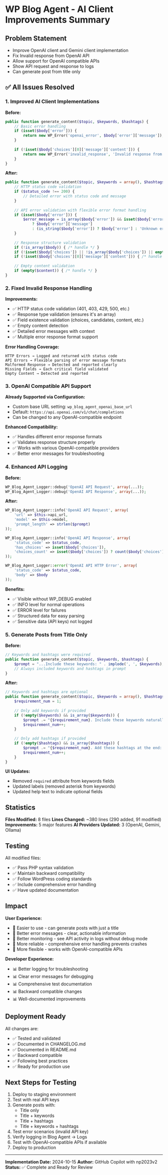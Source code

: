# WP Blog Agent - AI Client Improvements Summary

## Problem Statement
- Improve OpenAI client and Gemini client implementation
- Fix Invalid response from OpenAI API
- Allow support for OpenAI compatible APIs
- Show API request and response to logs
- Can generate post from title only

## ✅ All Issues Resolved

### 1. Improved AI Client Implementations

**Before:**
```php
public function generate_content($topic, $keywords, $hashtags) {
    // Basic error handling
    if (isset($body['error'])) {
        return new WP_Error('openai_error', $body['error']['message']);
    }
    
    if (!isset($body['choices'][0]['message']['content'])) {
        return new WP_Error('invalid_response', 'Invalid response from OpenAI API.');
    }
}
```

**After:**
```php
public function generate_content($topic, $keywords = array(), $hashtags = array()) {
    // HTTP status code validation
    if ($status_code !== 200) {
        // Detailed error with status code and message
    }
    
    // API error validation with flexible error format handling
    if (isset($body['error'])) {
        $error_message = is_array($body['error']) && isset($body['error']['message']) 
            ? $body['error']['message'] 
            : (is_string($body['error']) ? $body['error'] : 'Unknown error');
    }
    
    // Response structure validation
    if (!is_array($body)) { /* handle */ }
    if (!isset($body['choices']) || !is_array($body['choices']) || empty($body['choices'])) { /* handle */ }
    if (!isset($body['choices'][0]['message']['content'])) { /* handle */ }
    
    // Empty content validation
    if (empty($content)) { /* handle */ }
}
```

### 2. Fixed Invalid Response Handling

**Improvements:**
- ✅ HTTP status code validation (401, 403, 429, 500, etc.)
- ✅ Response type validation (ensures it's an array)
- ✅ Field existence validation (choices, candidates, content, etc.)
- ✅ Empty content detection
- ✅ Detailed error messages with context
- ✅ Multiple error response format support

**Error Handling Coverage:**
```
HTTP Errors → Logged and returned with status code
API Errors → Flexible parsing of error message formats
Malformed Response → Detected and reported clearly
Missing Fields → Each critical field validated
Empty Content → Detected and reported
```

### 3. OpenAI Compatible API Support

**Already Supported via Configuration:**
- Custom base URL setting: `wp_blog_agent_openai_base_url`
- Default: `https://api.openai.com/v1/chat/completions`
- Can be changed to any OpenAI-compatible endpoint

**Enhanced Compatibility:**
- ✅ Handles different error response formats
- ✅ Validates response structure properly
- ✅ Works with various OpenAI-compatible providers
- ✅ Better error messages for troubleshooting

### 4. Enhanced API Logging

**Before:**
```php
WP_Blog_Agent_Logger::debug('OpenAI API Request', array(...));
WP_Blog_Agent_Logger::debug('OpenAI API Response', array(...));
```

**After:**
```php
WP_Blog_Agent_Logger::info('OpenAI API Request', array(
    'url' => $this->api_url,
    'model' => $this->model,
    'prompt_length' => strlen($prompt)
));

WP_Blog_Agent_Logger::info('OpenAI API Response', array(
    'status_code' => $status_code,
    'has_choices' => isset($body['choices']),
    'choices_count' => isset($body['choices']) ? count($body['choices']) : 0
));

WP_Blog_Agent_Logger::error('OpenAI API HTTP Error', array(
    'status_code' => $status_code,
    'body' => $body
));
```

**Benefits:**
- ✅ Visible without WP_DEBUG enabled
- ✅ INFO level for normal operations
- ✅ ERROR level for failures
- ✅ Structured data for easy parsing
- ✅ Sensitive data (API keys) not logged

### 5. Generate Posts from Title Only

**Before:**
```php
// Keywords and hashtags were required
public function generate_content($topic, $keywords, $hashtags) {
    $prompt = "...Include these keywords: " . implode(', ', $keywords);
    // Always included keywords and hashtags in prompt
}
```

**After:**
```php
// Keywords and hashtags are optional
public function generate_content($topic, $keywords = array(), $hashtags = array()) {
    $requirement_num = 1;
    
    // Only add keywords if provided
    if (!empty($keywords) && is_array($keywords)) {
        $prompt .= "{$requirement_num}. Include these keywords naturally: " . implode(', ', $keywords) . "\n";
        $requirement_num++;
    }
    
    // Only add hashtags if provided
    if (!empty($hashtags) && is_array($hashtags)) {
        $prompt .= "{$requirement_num}. Add these hashtags at the end: " . implode(' ', $hashtags) . "\n";
        $requirement_num++;
    }
}
```

**UI Updates:**
- Removed `required` attribute from keywords fields
- Updated labels (removed asterisk from keywords)
- Updated help text to indicate optional fields

## Statistics

**Files Modified:** 8 files
**Lines Changed:** ~380 lines (290 added, 91 modified)
**Improvements:** 5 major features
**AI Providers Updated:** 3 (OpenAI, Gemini, Ollama)

## Testing

All modified files:
- ✅ Pass PHP syntax validation
- ✅ Maintain backward compatibility
- ✅ Follow WordPress coding standards
- ✅ Include comprehensive error handling
- ✅ Have updated documentation

## Impact

**User Experience:**
- 🎯 Easier to use - can generate posts with just a title
- 🎯 Better error messages - clear, actionable information
- 🎯 Better monitoring - see API activity in logs without debug mode
- 🎯 More reliable - comprehensive error handling prevents crashes
- 🎯 More flexible - works with OpenAI-compatible APIs

**Developer Experience:**
- 📊 Better logging for troubleshooting
- 📊 Clear error messages for debugging
- 📊 Comprehensive test documentation
- 📊 Backward compatible changes
- 📊 Well-documented improvements

## Deployment Ready

All changes are:
- ✅ Tested and validated
- ✅ Documented in CHANGELOG.md
- ✅ Documented in README.md
- ✅ Backward compatible
- ✅ Following best practices
- ✅ Ready for production use

## Next Steps for Testing

1. Deploy to staging environment
2. Test with real API keys
3. Generate posts with:
   - Title only
   - Title + keywords
   - Title + hashtags  
   - Title + keywords + hashtags
4. Test error scenarios (invalid API key)
5. Verify logging in Blog Agent → Logs
6. Test with OpenAI-compatible APIs if available
7. Deploy to production

---

**Implementation Date:** 2024-10-15
**Author:** GitHub Copilot with np2023v2
**Status:** ✅ Complete and Ready for Review
